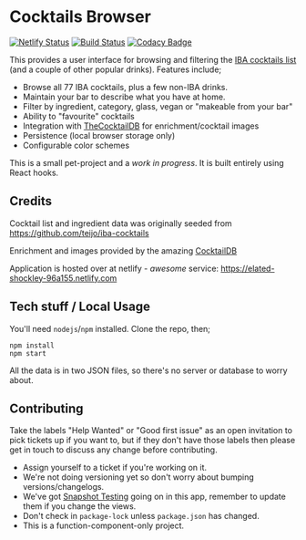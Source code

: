 # Cocktails Browser

[![Netlify Status](https://api.netlify.com/api/v1/badges/4aecd7d0-e759-4866-8717-b4b09f8cbb16/deploy-status)](https://app.netlify.com/sites/elated-shockley-96a155/deploys)
[![Build Status](https://travis-ci.org/mikeyhogarth/cocktails.svg?branch=master)](https://travis-ci.org/mikeyhogarth/cocktails)
[![Codacy Badge](https://api.codacy.com/project/badge/Grade/561bedec36224121a246675b673b872f)](https://www.codacy.com/app/mikeyhogarth/cocktails?utm_source=github.com&utm_medium=referral&utm_content=mikeyhogarth/cocktails&utm_campaign=Badge_Grade)

This provides a user interface for browsing and filtering the [IBA cocktails list](https://en.wikipedia.org/wiki/List_of_IBA_official_cocktails) (and a couple of other popular drinks). Features include;

- Browse all 77 IBA cocktails, plus a few non-IBA drinks.
- Maintain your bar to describe what you have at home.
- Filter by ingredient, category, glass, vegan or "makeable from your bar"
- Ability to "favourite" cocktails
- Integration with [TheCocktailDB](https://www.thecocktaildb.com/) for enrichment/cocktail images
- Persistence (local browser storage only)
- Configurable color schemes

This is a small pet-project and a _work in progress_. It is built entirely using React hooks.

## Credits

Cocktail list and ingredient data was originally seeded from https://github.com/teijo/iba-cocktails

Enrichment and images provided by the amazing [CocktailDB](https://www.thecocktaildb.com/) 

Application is hosted over at netlify - _awesome_ service: https://elated-shockley-96a155.netlify.com

## Tech stuff / Local Usage

You'll need `nodejs`/`npm` installed. Clone the repo, then;

```
npm install
npm start
```

All the data is in two JSON files, so there's no server or database to worry about.

## Contributing

Take the labels "Help Wanted" or "Good first issue" as an open invitation to pick tickets up if you want to, but if they don't have those labels then please get in touch to discuss any change before contributing.

- Assign yourself to a ticket if you're working on it.
- We're not doing versioning yet so don't worry about bumping versions/changelogs.
- We've got [Snapshot Testing](https://jestjs.io/docs/en/snapshot-testing) going on in this app, remember to update them if you change the views.
- Don't check in `package-lock` unless `package.json` has changed.
- This is a function-component-only project.

